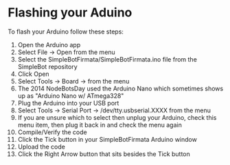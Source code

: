 # Flashing your Aduino

To flash your Arduino follow these steps:

1. Open the Arduino app
2. Select File -> Open from the menu
  1. Select the SimpleBotFirmata/SimpleBotFirmata.ino file from the SimpleBot repository
  2. Click Open
3. Select Tools -> Board -> <Your Board> from the menu
  1. The 2014 NodeBotsDay used the Arduino Nano which sometimes shows up as "Arduino Nano w/ ATmega328"
4. Plug the Arduino into your USB port
5. Select Tools -> Serial Port -> /dev/tty.usbserial.XXXX from the menu
  1. If you are unsure which to select then unplug your Arduino, check this menu item, then plug it back in and check the menu again
6. Compile/Verify the code
  1. Click the Tick button in your SimpleBotFirmata Arduino window
7. Upload the code
  1. Click the Right Arrow button that sits besides the Tick button


